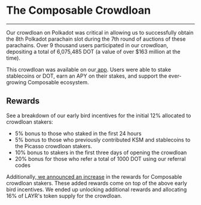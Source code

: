 # The Composable Crowdloan

---

Our crowdloan on Polkadot was critical in allowing us to successfully obtain the 8th Polkadot parachain slot during the 7th round of auctions of these parachains. Over 9 thousand users participated in our crowdloan, depositing a total of 6,075,485 DOT (a value of over $163 million at the time).

This crowdloan was available on our[ app](https://crowdloan.composable.finance/). Users were able to stake stablecoins or DOT, earn an APY on their stakes, and support the ever-growing Composable ecosystem. 


## Rewards

See a breakdown of our early bird incentives for the initial 12% allocated to crowdloan stakers:



* 5% bonus to those who staked in the first 24 hours
* 5% bonus to those who previously contributed KSM and stablecoins to the Picasso crowdloan stakers.
* 10% bonus to stakers in the first three days of opening the crowdloan
* 20% bonus for those who refer a total of 1000 DOT using our referral codes

Additionally,[ we announced an increase](https://composablefi.medium.com/christmas-comes-early-for-crowdloan-contributors-30-increase-in-rewards-ffc11c911af7) in the rewards for Composable crowdloan stakers. These added rewards come on top of the above early bird incentives. We ended up unlocking additional rewards and allocating 16% of LAYR's token supply for the crowdloan.
